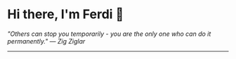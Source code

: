 <h1>Hi there, I'm Ferdi 👋</h1>

<p><em>
  "Others can stop you temporarily - you are the only one who can do it permanently." — Zig Ziglar
</em></p>

---
